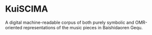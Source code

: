 # KuiSCIMA
A digital machine-readable corpus of both purely symbolic and OMR-oriented representations of the music pieces in Baishidaoren Gequ.

